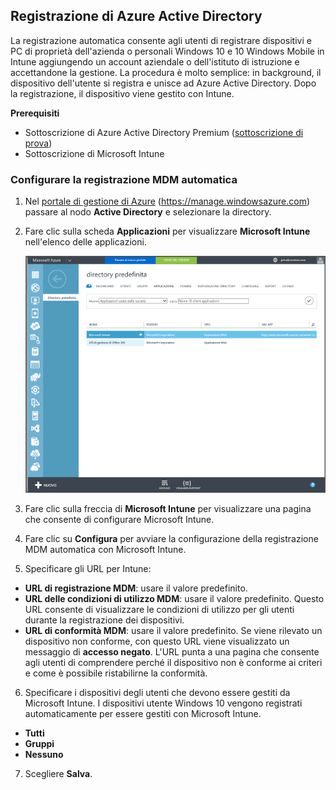 ## <a name="azure-active-directory-enrollment"></a>Registrazione di Azure Active Directory

La registrazione automatica consente agli utenti di registrare dispositivi e PC di proprietà dell'azienda o personali Windows 10 e 10 Windows Mobile in Intune aggiungendo un account aziendale o dell'istituto di istruzione e accettandone la gestione. La procedura è molto semplice: in background, il dispositivo dell'utente si registra e unisce ad Azure Active Directory. Dopo la registrazione, il dispositivo viene gestito con Intune.

**Prerequisiti**
- Sottoscrizione di Azure Active Directory Premium ([sottoscrizione di prova](http://go.microsoft.com/fwlink/?LinkID=816845))
- Sottoscrizione di Microsoft Intune


### <a name="configure-automatic-mdm-enrollment"></a>Configurare la registrazione MDM automatica

1. Nel [portale di gestione di Azure](https://manage.windowsazure.com) (https://manage.windowsazure.com) passare al nodo **Active Directory** e selezionare la directory.

2. Fare clic sulla scheda **Applicazioni** per visualizzare **Microsoft Intune** nell'elenco delle applicazioni.

    ![App di Azure AD con Microsoft Intune](../media/aad-intune-app.png)

3. Fare clic sulla freccia di **Microsoft Intune** per visualizzare una pagina che consente di configurare Microsoft Intune.

4. Fare clic su **Configura** per avviare la configurazione della registrazione MDM automatica con Microsoft Intune.

5. Specificare gli URL per Intune:

  - **URL di registrazione MDM**: usare il valore predefinito.
  - **URL delle condizioni di utilizzo MDM**: usare il valore predefinito. Questo URL consente di visualizzare le condizioni di utilizzo per gli utenti durante la registrazione dei dispositivi.
  - **URL di conformità MDM**: usare il valore predefinito. Se viene rilevato un dispositivo non conforme, con questo URL viene visualizzato un messaggio di **accesso negato**. L'URL punta a una pagina che consente agli utenti di comprendere perché il dispositivo non è conforme ai criteri e come è possibile ristabilirne la conformità.

6.  Specificare i dispositivi degli utenti che devono essere gestiti da Microsoft Intune. I dispositivi utente Windows 10 vengono registrati automaticamente per essere gestiti con Microsoft Intune.

  - **Tutti**
  - **Gruppi**
  - **Nessuno**

7. Scegliere **Salva**.


<!--HONumber=Jan17_HO1-->


